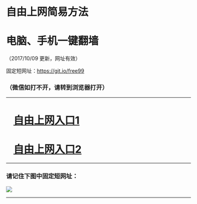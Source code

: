 ﻿# 自由上网简易方法

# 电脑、手机一键翻墙

（2017/10/09 更新，网址有效）

固定短网址：https://git.io/free99

### （微信如打不开，请转到浏览器打开）


***





# &nbsp;&nbsp; <a href="http://ft41965767.fwq-tz-1001.info/fwqtz01.html?t=10090018787 " target="_blank">自由上网入口1</a>
# &nbsp;&nbsp; <a href="http://ft841027738.fwq-tz-1002.info/fwqtz02.html?t=100900118079 " target="_blank">自由上网入口2</a>
***

### 请记住下图中固定短网址：

<img src="https://s3-us-west-2.amazonaws.com/fwq-1001/yjfq-20170905okok.png" /> 


***

